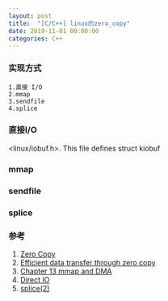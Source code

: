 ```yaml
---
layout: post
title:  "[C/C++] linux的zero_copy"
date: 2019-11-01 00:00:00
categories: C++
---
```


### 实现方式
```
1.直接 I/O
2.mmap
3.sendfile
4.splice
```

### 直接I/O
<linux/iobuf.h>. This file defines struct kiobuf

### mmap

### sendfile

### splice

### 参考
1. [Zero Copy](https://www.linuxjournal.com/article/6345)
2. [Efficient data transfer through zero copy](https://developer.ibm.com/articles/j-zerocopy/)
3. [Chapter 13 mmap and DMA](https://www.xml.com/ldd/chapter/book/ch13.html)
4. [Direct IO](https://tldp.org/HOWTO/SCSI-Generic-HOWTO/dio.html)
5. [splice(2)](https://man7.org/linux/man-pages/man2/splice.2.html)
